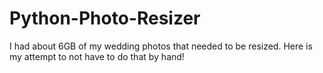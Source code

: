 # Python-Photo-Resizer
I had about 6GB of my wedding photos that needed to be resized. Here is my attempt to not have to do that by hand!

